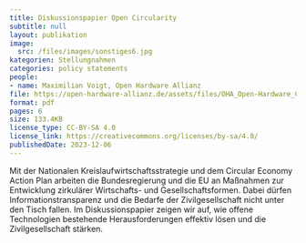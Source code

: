 ```yaml
---
title: Diskussionspapier Open Circularity
subtitle: null
layout: publikation
image:
  src: /files/images/sonstiges6.jpg
kategorien: Stellungnahmen
categories: policy statements
people:
- name: Maximilian Voigt, Open Hardware Allianz
file: https://open-hardware-allianz.de/assets/files/OHA_Open-Hardware_Circularity.pdf
format: pdf
pages: 6
size: 133.4KB
license_type: CC-BY-SA 4.0
license_link: https://creativecommons.org/licenses/by-sa/4.0/
publishedDate: 2023-12-06
---
```


Mit der Nationalen Kreislaufwirtschaftsstrategie und dem Circular Economy Action Plan arbeiten die Bundesregierung und die EU an Maßnahmen zur Entwicklung zirkulärer Wirtschafts- und Gesellschaftsformen. Dabei dürfen Informationstransparenz und die Bedarfe der Zivilgesellschaft nicht unter den Tisch fallen. Im Diskussionspapier zeigen wir auf, wie offene Technologien bestehende Herausforderungen effektiv lösen und die Zivilgesellschaft stärken.